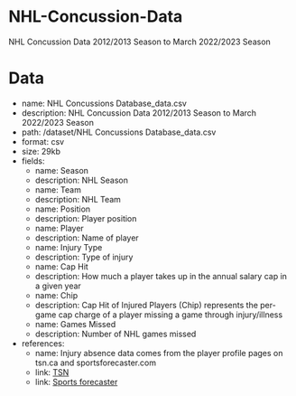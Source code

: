 # NHL-Concussion-Data
NHL Concussion Data 2012/2013 Season to March 2022/2023 Season 

# Data
- name: NHL Concussions Database_data.csv
- description: NHL Concussion Data 2012/2013 Season to March 2022/2023 Season 
- path: /dataset/NHL Concussions Database_data.csv
- format: csv
- size: 29kb
- fields:
  - name: Season
   - description: NHL Season
  - name: Team
   - description: NHL Team
  - name: Position
   - description: Player position
  - name: Player
   - description: Name of player
  - name: Injury Type
   - description: Type of injury
  - name: Cap Hit
   - description: How much a player takes up in the annual salary cap in a given year
  - name: Chip
   - description: Cap Hit of Injured Players (Chip) represents the per-game cap charge of a player missing a game through injury/illness
  - name: Games Missed
   - description: Number of NHL games missed
- references:
  - name: Injury absence data comes from the player profile pages on tsn.ca and sportsforecaster.com
   - link: [TSN](tsn.ca)
   - link: [Sports forecaster](sportsforecaster.com)
